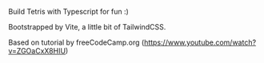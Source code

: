 Build Tetris with Typescript for fun :)

Bootstrapped by Vite, a little bit of TailwindCSS.

Based on tutorial by freeCodeCamp.org (https://www.youtube.com/watch?v=ZGOaCxX8HIU)
